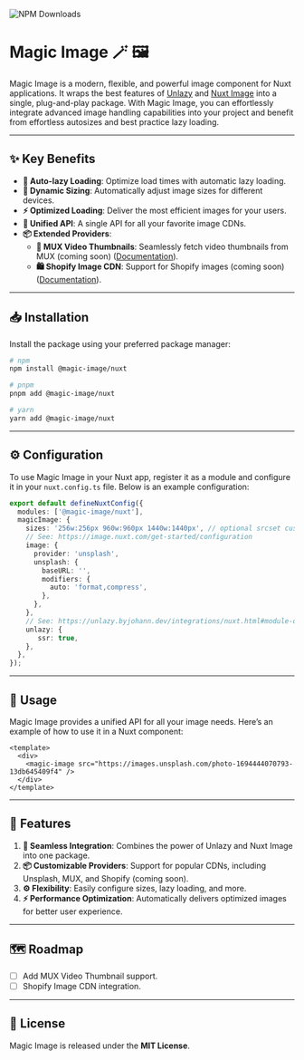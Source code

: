 ![NPM Downloads](https://img.shields.io/npm/dm/%40maas%2Fmagic-image)

# Magic Image 🪄 🖼️

Magic Image is a modern, flexible, and powerful image component for Nuxt applications. It wraps the best features of [Unlazy](https://github.com/johannschopplich/unlazy) and [Nuxt Image](https://github.com/nuxt/image) into a single, plug-and-play package. With Magic Image, you can effortlessly integrate advanced image handling capabilities into your project and benefit from effortless autosizes and best practice lazy loading.

---

## ✨ Key Benefits

- **🌟 Auto-lazy Loading**: Optimize load times with automatic lazy loading.
- **📐 Dynamic Sizing**: Automatically adjust image sizes for different devices.
- **⚡ Optimized Loading**: Deliver the most efficient images for your users.
- **🔗 Unified API**: A single API for all your favorite image CDNs.
- **📦 Extended Providers**:
  - **🎥 MUX Video Thumbnails**: Seamlessly fetch video thumbnails from MUX (coming soon) ([Documentation](https://docs.mux.com/guides/get-images-from-a-video)).
  - **🛍️ Shopify Image CDN**: Support for Shopify images (coming soon) ([Documentation](https://cdn.shopify.com/)).

---

## 📥 Installation

Install the package using your preferred package manager:

```bash
# npm
npm install @magic-image/nuxt

# pnpm
pnpm add @magic-image/nuxt

# yarn
yarn add @magic-image/nuxt
```

---

## ⚙️ Configuration

To use Magic Image in your Nuxt app, register it as a module and configure it in your `nuxt.config.ts` file. Below is an example configuration:

```ts
export default defineNuxtConfig({
  modules: ['@magic-image/nuxt'],
  magicImage: {
    sizes: '256w:256px 960w:960px 1440w:1440px', // optional srcset custom sizes
    // See: https://image.nuxt.com/get-started/configuration
    image: {
      provider: 'unsplash',
      unsplash: {
        baseURL: '',
        modifiers: {
          auto: 'format,compress',
        },
      },
    },
    // See: https://unlazy.byjohann.dev/integrations/nuxt.html#module-options
    unlazy: {
       ssr: true,
    },
  },
});
```

---

## 🔧 Usage

Magic Image provides a unified API for all your image needs. Here’s an example of how to use it in a Nuxt component:

```vue
<template>
  <div>
    <magic-image src="https://images.unsplash.com/photo-1694444070793-13db645409f4" />
  </div>
</template>
```

---

## 🚀 Features

1. **🔗 Seamless Integration**: Combines the power of Unlazy and Nuxt Image into one package.
2. **📦 Customizable Providers**: Support for popular CDNs, including Unsplash, MUX, and Shopify (coming soon).
3. **⚙️ Flexibility**: Easily configure sizes, lazy loading, and more.
4. **⚡ Performance Optimization**: Automatically delivers optimized images for better user experience.

---

## 🗺️ Roadmap

- [ ] Add MUX Video Thumbnail support.
- [ ] Shopify Image CDN integration.

---

## 📜 License

Magic Image is released under the **MIT License**.

